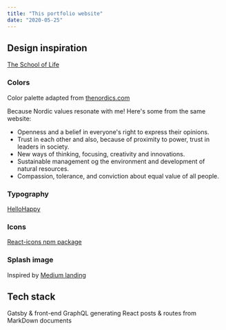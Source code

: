 ```yaml
---
title: "This portfolio website"
date: "2020-05-25"
---
```


## Design inspiration

[The School of Life](www.theschooloflife.com)

### Colors

Color palette adapted from [thenordics.com](https://www.thenordics.com/tool/color-nordic-yellow)

Because Nordic values resonate with me! Here's some from the same website:

- Openness and a belief in everyone's right to express their opinions.
- Trust in each other and also, because of proximity to power, trust in leaders in society.
- New ways of thinking, focusing, creativity and innovations.
- Sustainable management og the environment and development of natural resources.
- Compassion, tolerance, and conviction about equal value of all people.

### Typography

[HelloHappy](http://hellohappy.org/beautiful-web-type/)

### Icons

[React-icons npm package](https://github.com/react-icons/react-icons)

### Splash image

Inspired by [Medium landing](https://medium.com/about)

## Tech stack

Gatsby & front-end GraphQL generating React posts & routes from MarkDown documents
